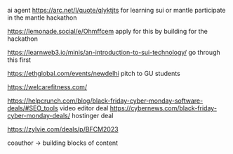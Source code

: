 ai agent
https://arc.net/l/quote/qlyktjts for learning sui or mantle
participate in the mantle hackathon

https://lemonade.social/e/Ohmffcem apply for this by building for the hackathon

https://learnweb3.io/minis/an-introduction-to-sui-technology/ go through this first

https://ethglobal.com/events/newdelhi pitch to GU students

https://welcarefitness.com/

https://helpcrunch.com/blog/black-friday-cyber-monday-software-deals/#SEO_tools video editor deal
https://cybernews.com/black-friday-cyber-monday-deals/ hostinger deal

https://zylvie.com/deals/p/BFCM2023

coauthor -> building blocks of content
